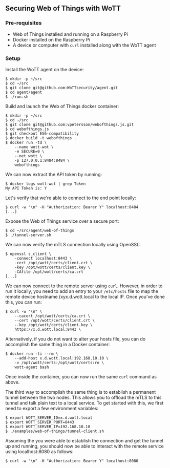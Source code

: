 ## Securing Web of Things with WoTT

### Pre-requisites

 * Web of Things installed and running on a Raspberry Pi
 * Docker installed on the Raspberry Pi
 * A device or computer with `curl` installed along with the WoTT agent

### Setup

Install the WoTT agent on the device:

```
$ mkdir -p ~/src
$ cd ~/src
$ git clone git@github.com:WoTTsecurity/agent.git
$ cd agent/agent
$ ./run.sh
```

Build and launch the Web of Things docker container:
```
$ mkdir -p ~/src
$ cd ~/src
$ git clone git@github.com:vpetersson/webofthings.js.git
$ cd webofthings.js
$ git checkout ES6-compatibility
$ docker build -t webofthings .
$ docker run -td \
    --name wott-wot \
    -e SECURE=0 \
    --net wott \
    -p 127.0.0.1:8484:8484 \
    webofthings
```

We can now extract the API token by running:

```
$ docker logs wott-wot | grep Token
My API Token is: Y
```

Let's verify that we're able to connect to the end point locally:

```
$ curl -w "\n" -H "Authorization: Bearer Y" localhost:8484
[...]
```


Expose the Web of Things service over a secure port:

```
$ cd ~/src/agent/web-of-things
$ ./tunnel-server.sh
```

We can now verify the mTLS connection locally using OpenSSL:

```
$ openssl s_client \
    -connect localhost:8443 \
    -cert /opt/wott/certs/client.crt \
    -key /opt/wott/certs/client.key \
    -CAfile /opt/wott/certs/ca.crt
[...]
```

We can now connect to the remote server using `curl`. However, in order to run it locally, you need to add an entry to your `/etc/hosts` file to map the remote device hostname (xyx.d.wott.local to the local IP. Once you've done this, you can run:

```
$ curl -w "\n" \
    --cacert /opt/wott/certs/ca.crt \
    --cert /opt/wott/certs/client.crt \
    --key /opt/wott/certs/client.key \
    https://x.d.wott.local:8443 \
```

Alternatively, if you do not want to alter your hosts file, you can do accomplish the same thing in a Docker container:
```
$ docker run -ti --rm \
    --add-host x.d.wott.local:192.168.10.10 \
    -v /opt/wott/certs:/opt/wott/certs:ro \
    wott-agent bash
```

Once inside the container, you can now run the same `curl` command as above.

The third way to accomplish the same thing is to establish a permanent tunnel between the two nodes. This allows you to offload the mTLS to this tunnel and talk plain text to a local service. To get started with this, we first need to export a few environment variables:

```
$ export WOTT_SERVER_ID=x.d.wott.local
$ export WOTT_SERVER_PORT=8443
$ export WOTT_SERVER_IP=192.168.10.10
$ ./examples/web-of-things/tunnel-client.sh
```

Assuming the you were able to establish the connection and get the tunnel up and running, you should now be able to interact with the remote service using localhost:8080 as follows:

```
$ curl -w "\n" -H "Authorization: Bearer Y" localhost:8080
```
